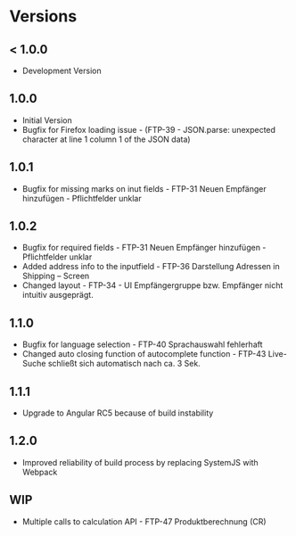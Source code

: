 # Versions

## < 1.0.0
- Development Version

## 1.0.0
- Initial Version
- Bugfix for Firefox loading issue - (FTP-39 - JSON.parse: unexpected character at line 1 column 1 of the JSON data)

## 1.0.1
- Bugfix for missing marks on inut fields - FTP-31 Neuen Empfänger hinzufügen - Pflichtfelder unklar

## 1.0.2
- Bugfix for required fields - FTP-31 Neuen Empfänger hinzufügen - Pflichtfelder unklar
- Added address info to the inputfield - FTP-36 Darstellung Adressen in Shipping – Screen
- Changed layout - FTP-34 - UI Empfängergruppe bzw. Empfänger nicht intuitiv ausgeprägt.

## 1.1.0
- Bugfix for language selection - FTP-40 Sprachauswahl fehlerhaft
- Changed auto closing function of autocomplete function - FTP-43 Live-Suche schließt sich automatisch nach ca. 3 Sek.

## 1.1.1
- Upgrade to Angular RC5 because of build instability

## 1.2.0
- Improved reliability of build process by replacing SystemJS with Webpack

## WIP
- Multiple calls to calculation API - FTP-47 Produktberechnung (CR)